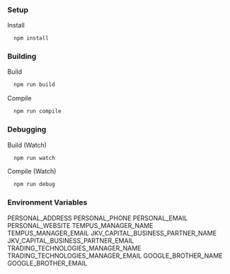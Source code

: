### Setup
Install
```sh
  npm install
```

### Building
Build
```sh
  npm run build
```

Compile
```sh
  npm run compile
```

### Debugging
Build (Watch)
```sh
  npm run watch
```

Compile (Watch)
```sh
  npm run debug
```

### Environment Variables
PERSONAL_ADDRESS
PERSONAL_PHONE
PERSONAL_EMAIL
PERSONAL_WEBSITE
TEMPUS_MANAGER_NAME
TEMPUS_MANAGER_EMAIL
JKV_CAPITAL_BUSINESS_PARTNER_NAME
JKV_CAPITAL_BUSINESS_PARTNER_EMAIL
TRADING_TECHNOLOGIES_MANAGER_NAME
TRADING_TECHNOLOGIES_MANAGER_EMAIL
GOOGLE_BROTHER_NAME
GOOGLE_BROTHER_EMAIL
